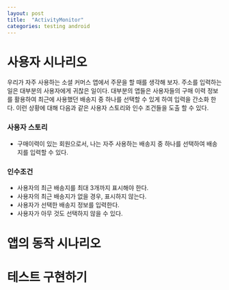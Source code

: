 ```yaml
---
layout: post
title:  "ActivityMonitor"
categories: testing android
---
```


# 사용자 시나리오
우리가 자주 사용하는 소셜 커머스 앱에서 주문을 할 때를 생각해 보자. 주소를 입력하는 일은 대부분의 사용자에게 귀찮은 일이다. 대부분의 앱들은 사용자들의 구매 이력 정보를 활용하여 최근에 사용했던 배송지 중 하나를 선택할 수 있게 하여 입력을 간소화 한다. 이런 상황에 대해 다음과 같은 사용자 스토리와 인수 조건들을 도출 할 수 있다.

### 사용자 스토리
* 구매이력이 있는 회원으로서, 나는 자주 사용하는 배송지 중 하나를 선택하여 배송지를 입력할 수 있다.

### 인수조건
* 사용자의 최근 배송지를 최대 3개까지 표시해야 한다.
* 사용자의 최근 배송지가 없을 경우, 표시하지 않는다.
* 사용자가 선택한 배송지 정보를 입력한다.
* 사용자가 아무 것도 선택하지 않을 수 있다.
# 앱의 동작 시나리오

# 테스트 구현하기